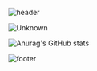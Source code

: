 
![header](https://capsule-render.vercel.app/api?type=wave&color=ffd400&height=300&section=header&text=yeoone%20&fontSize=80&fontColor=ffffff&fontAlignY=40&animation=twinkling)

![Unknown](https://user-images.githubusercontent.com/81210236/178504418-c6e3d5d0-b151-4b53-b510-34b33c045dcf.gif)


![Anurag's GitHub stats](https://github-readme-stats.vercel.app/api?username=yeooness&show_icons=true&theme=merko)


![footer](https://capsule-render.vercel.app/api?section=footer&color=ffd400)
